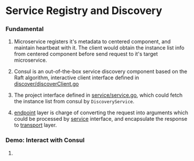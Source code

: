 # Service Registry and Discovery

### Fundamental

1. Microservice registers it's metadata to centered component, and maintain heartbeat with it. The client would obtain the instance list info from centered component before send request to it's target microservice.

2. Consul is an out-of-the-box service discovery component based on the Raft algorithm, interactive client interface defined in [discover/discoverClient.go](https://github.com/HoffmanZheng/Golang-Demo/blob/master/Go_Microservice_in_Action/chapter_6_service_registry_and_discovery/discover/discoverClient.go)

3. The project interface defined in [service/service.go](https://github.com/HoffmanZheng/Golang-Demo/blob/master/Go_Microservice_in_Action/chapter_6_service_registry_and_discovery/service/service.go), which could fetch the instance list from consul by `DiscoveryService`.

4. [endpoint](https://github.com/HoffmanZheng/Golang-Demo/tree/master/Go_Microservice_in_Action/chapter_6_service_registry_and_discovery/endpoint) layer is charge of converting the request into arguments which could be processed by [service](https://github.com/HoffmanZheng/Golang-Demo/tree/master/Go_Microservice_in_Action/chapter_6_service_registry_and_discovery/service) interface, and encapsulate the response to [transport](https://github.com/HoffmanZheng/Golang-Demo/tree/master/Go_Microservice_in_Action/chapter_6_service_registry_and_discovery/transport) layer.

### Demo: Interact with Consul

1. 
